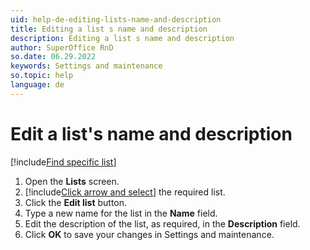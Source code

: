 ```yaml
---
uid: help-de-editing-lists-name-and-description
title: Editing a list s name and description
description: Editing a list s name and description
author: SuperOffice RnD
so.date: 06.29.2022
keywords: Settings and maintenance
so.topic: help
language: de
---
```


# Edit a list's name and description

[!include[Find specific list](includes/tip-find-list.md)]

1. Open the **Lists** screen.
2. [!include[Click arrow and select](includes/expand-list.md)] the required list.
3. Click the **Edit list** button.
4. Type a new name for the list in the **Name** field.
5. Edit the description of the list, as required, in the **Description** field.
6. Click **OK** to save your changes in Settings and maintenance.

<!-- Referenced links -->

<!-- Referenced images -->

